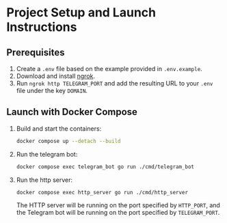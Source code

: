 # Project Setup and Launch Instructions

## Prerequisites

1. Create a `.env` file based on the example provided in `.env.example`.
2. Download and install [ngrok](https://ngrok.com/).
3. Run `ngrok http TELEGRAM_PORT` and add the resulting URL to your `.env` file under the key `DOMAIN`.

## Launch with Docker Compose

1. Build and start the containers:
   ```bash
   docker compose up --detach --build
   ```

2. Run the telegram bot:
   ```bash
   docker compose exec telegram_bot go run ./cmd/telegram_bot
   ```
   
3. Run the http server:
   ```bash
   docker compose exec http_server go run ./cmd/http_server
   ```
   
   The HTTP server will be running on the port specified by `HTTP_PORT`, and the Telegram bot will be running on the
   port specified by `TELEGRAM_PORT`.
